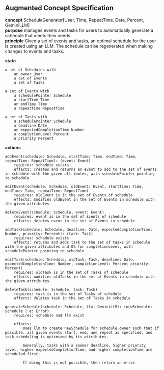 ## Augmented Concept Specification

**concept** ScheduleGenerator[User, Time, RepeatTime, Date, Percent, GeminiLLM]\
**purpose** manages events and tasks for users to automatically generate a schedule that meets their needs\
**principle** Given a set of events and tasks, an optimal schedule for the user is created using an LLM. The schedule can be regenerated when making changes to events and tasks.

**state**

    a set of Schedules with
        an owner User
        a set of Events
        a set of Tasks

    a set of Events with
        a schedulePointer Schedule
        a startTime Time
        an endTime Time
        a repeatTime RepeatTime

    a set of Tasks with
        a schedulePointer Schedule
        a deadline Date
        an expectedCompletionTime Number
        a completionLevel Percent
        a priority Percent

**actions**

    addEvent(schedule: Schedule, startTime: Time, endTime: Time, repeatTime: RepeatTime): (event: Event)
        requires: schedule exists
        effects: creates and returns an event to add to the set of events in schedule with the given attributes, with schedulePointer pointing to schedule

    editEvent(schedule: Schedule, oldEvent: Event, startTime: Time, endTime: Time, repeatTime: RepeatTime)
        requires: oldEvent is in the set of Events of schedule
        effects: modifies oldEvent in the set of Events in schedule with the given attributes

    deleteEvent(schedule: Schedule, event: Event)
        requires: event is in the set of Events of schedule
        effects: deletes event in the set of Events in schedule

    addTask(schedule: Schedule, deadline: Date, expectedCompletionTime: Number, priority: Percent): (task: Task)
        requires: schedule exists
        effects: returns and adds task to the set of tasks in schedule with the given attributes and 0% for completionLevel, with schedulePointer pointing to schedule

    editTask(schedule: Schedule, oldTask: Task, deadline: Date, expectedCompletionTime: Number, completionLevel: Percent priority: Percent)
        requires: oldTask is in the set of Tasks of schedule
        effects: modifies oldTasks in the set of Events in schedule with the given attributes

    deleteTask(schedule: Schedule, task: Task)
        requires: task is in the set of Tasks of schedule
        effects: deletes task in the set of Tasks in schedule

    generateSchedule(schedule: Schedule, llm: GeminiLLM): (newSchedule: Schedule | e: Error)
        requires: schedule and llm exist

        effects:
            Uses llm to create newSchedule for schedule.owner such that if possible, all given events start, end, and repeat as specified, and task scheduling is optimized by its attributes.

            Generally, tasks with a sooner deadline, higher priority level, higher expectedCompletionTime, and higher completionTime are scheduled first.

            If doing this is not possible, then return an error.
